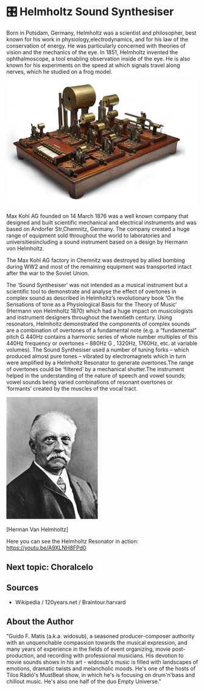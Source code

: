 # 🎛️ Helmholtz Sound Synthesiser

Born in Potsdam, Germany, Helmholtz was a scientist and philosopher, best known for his work in physiology,electrodynamics, and for his law of the conservation of energy. He was particularly concerned with theories of vision and the mechanics of the eye. In 1851, Helmholtz invented the ophthalmoscope, a tool enabling observation inside of the eye. He is also known for his experiments on the speed at which signals travel along nerves, which he studied on a frog model.

![Sound instrument based on a design by Hermann von Helmholtz](_static/images/helmholtz-sound-synthesiser/helmholtz-sound-synthesiser.png)

Max Kohl AG founded on 14 March 1876 was a well known company that designed and built scientific mechanical and electrical instruments and was based on Andorfer Str,Chemnitz, Germany. The company created a huge range of equipment sold throughout the world to laboratories and universitiesincluding a sound instrument based on a design by Hermann von Helmholtz.

The Max Kohl AG factory in Chemnitz was destroyed by allied bombing during WW2 and most of the remaining equipment was transported intact after the war to the Soviet Union.

The ‘Sound Synthesiser’ was not intended as a musical instrument but a scientific tool to demonstrate and analyse the effect of overtones in complex sound as described in Helmholtz’s revolutionary book ‘On the Sensations of tone as a Physiological Basis for the Theory of Music‘ (Hermann von Helmholtz 1870) which had a huge impact on musicologists and instrument designers throughout the twentieth century. Using resonators, Helmholtz demonstrated the components of complex sounds are a combination of overtones of a fundamental note (e.g. a “fundamental” pitch G 440Hz contains a harmonic series of whole number multiples of this 440Hz frequency or overtones – 880Hz G , 1320Hz, 1760Hz, etc. at variable volumes). The Sound Synthesiser used a number of tuning forks – which produced almost pure tones – vibrated by electromagnets which in turn were amplified by a Helmholtz Resonator to generate overtones.The range of overtones could be ‘filtered’ by a mechanical shutter.The instrument helped in the understanding of the nature of speech and vowel sounds; vowel sounds being varied combinations of resonant overtones or ‘formants’ created by the muscles of the vocal tract.

![Hermann von Helmholtz](_static/images/helmholtz-sound-synthesiser/helmholtz.png)

[Herman Van Helmholtz]

Here you can see the Helmholtz Resonator in action: <https://youtu.be/A9XLNH8FPd0>

## Next topic: Choralcelo

## Sources

- Wikipedia / 120years.net / Braintour.harvard

## About the Author

"Guido F. Matis (a.k.a. widosub), a seasoned producer-composer authority with an unquenchable compassion towards the musical expression, and many years of experience in the fields of event organizing, movie post-production, and recording with professional musicians. His devotion to movie sounds shows in his art - widosub's music is filled with landscapes of emotions, dramatic twists and melancholic moods. He's one of the hosts of Tilos Rádió's MustBeat show, in which he's is focusing on drum'n'bass and chillout
music. He's also one half of the duo Empty Universe."
